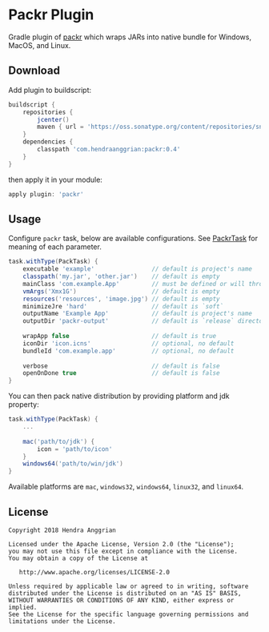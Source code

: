 Packr Plugin
============
Gradle plugin of [packr] which wraps JARs into native bundle for Windows, MacOS, and Linux.

Download
--------
Add plugin to buildscript:

```gradle
buildscript {
    repositories {
        jcenter()
        maven { url = 'https://oss.sonatype.org/content/repositories/snapshots' }
    }
    dependencies {
        classpath 'com.hendraanggrian:packr:0.4'
    }
}
```

then apply it in your module:

```gradle
apply plugin: 'packr'
```

Usage
-----
Configure `packr` task, below are available configurations.
See [PackrTask] for meaning of each parameter.

```gradle
task.withType(PackTask) {
    executable 'example'                // default is project's name
    classpath('my.jar', 'other.jar')    // default is empty
    mainClass 'com.example.App'         // must be defined or will throw an exception
    vmArgs('Xmx1G')                     // default is empty
    resources('resources', 'image.jpg') // default is empty
    minimizeJre 'hard'                  // default is `soft`
    outputName 'Example App'            // default is project's name
    outputDir 'packr-output'            // default is `release` directory in build directoy
    
    wrapApp false                       // default is true
    iconDir 'icon.icns'                 // optional, no default
    bundleId 'com.example.app'          // optional, no default
    
    verbose                             // default is false
    openOnDone true                     // default is false
}
```

You can then pack native distribution by providing platform and jdk property:
```gradle
task.withType(PackTask) {
    ...
    
    mac('path/to/jdk') {
        icon = 'path/to/icon'
    }
    windows64('path/to/win/jdk')
}
```

Available platforms are `mac`, `windows32`, `windows64`, `linux32`, and `linux64`.

License
-------
    Copyright 2018 Hendra Anggrian

    Licensed under the Apache License, Version 2.0 (the "License");
    you may not use this file except in compliance with the License.
    You may obtain a copy of the License at

       http://www.apache.org/licenses/LICENSE-2.0

    Unless required by applicable law or agreed to in writing, software
    distributed under the License is distributed on an "AS IS" BASIS,
    WITHOUT WARRANTIES OR CONDITIONS OF ANY KIND, either express or implied.
    See the License for the specific language governing permissions and
    limitations under the License.
    
[packr]: https://github.com/libgdx/packr
[PackrTask]: https://hendraanggrian.github.io/packr-plugin/packr/com.hendraanggrian.packr/-packr-task/index.html
